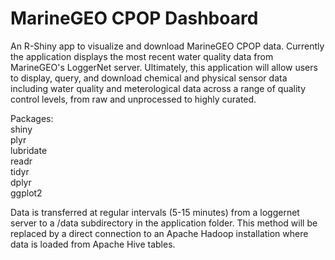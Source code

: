 # MarineGEO CPOP Dashboard
An R-Shiny app to visualize and download MarineGEO CPOP data. Currently the application displays the most recent water quality data from MarineGEO's LoggerNet server. Ultimately, this application will allow users to display, query, and download chemical and physical sensor data including water quality and meterological data across a range of quality control levels, from raw and unprocessed to highly curated.  

Packages:  
shiny  
plyr  
lubridate  
readr  
tidyr  
dplyr  
ggplot2    

Data is transferred at regular intervals (5-15 minutes) from a loggernet server to a /data subdirectory in the application folder. This method will be replaced by a direct connection to an Apache Hadoop installation where data is loaded from Apache Hive tables.
